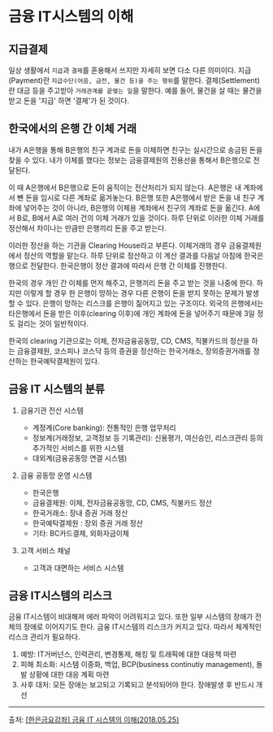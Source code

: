 # 금융 IT시스템의 이해

## 지급결제

일상 생활에서 `지급`과 `결제`를 혼용해서 쓰지만 자세히 보면 다소 다른 의미이다. 지급(Payment)란 `지급수단(어음, 금전, 물건 등)을 주는 행위`를 말한다. 결제(Settlement)란 대금 등을 주고받아 `거래관계를 끝맺는 일`을 말한다. 예를 들어, 물건을 살 때는 물건을 받고 돈을 '지급' 하면 '결제'가 된 것이다.

## 한국에서의 은행 간 이체 거래

내가 A은행을 통해 B은행의 친구 계과로 돈을 이체하면 친구는 실시간으로 송금된 돈을 찾을 수 있다. 내가 이체를 했다는 정보는 금융결제원의 전용선을 통해서 B은행으로 전달된다.

이 때 A은행에서 B은행으로 돈이 움직이는 전산처리가 되지 않는다. A은행은 내 계좌에서 뺸 돈을 임시로 다른 계좌로 옮겨놓는다. B은행 또한 A은행에서 받은 돈을 내 친구 계좌에 넣어주는 것이 아니라, B은행의 이체용 계좌에서 친구의 계좌로 돈을 옮긴다. A에서 B로, B에서 A로 여러 건의 이체 거래가 있을 것이다. 하루 단위로 이러한 이체 거래를 정산해서 차이나는 만큼만 은행끼리 돈을 주고 받는다.

이러한 정산을 하는 기관을 Clearing House라고 부른다. 이체거래의 경우 금융결제원에서 정산의 역할을 맡는다. 하루 단위로 정산하고 이 계산 결과를 다음날 아침에 한국은행으로 전달한다. 한국은행이 정산 결과에 따라서 은행 간 이체를 진행한다.

한국의 경우 개인 간 이체를 먼저 해주고, 은행끼리 돈을 주고 받는 것을 나중에 한다. 하지만 이렇게 할 경우 한 은행이 망하는 경우 다른 은행이 돈을 받지 못하는 문제가 발생할 수 있다. 은행이 망하는 리스크를 은행이 짊어지고 있는 구조이다. 외국의 은행에서는 타은행에서 돈을 받은 이후(clearing 이후)에 개인 계좌에 돈을 넣어주기 때문에 3일 정도 걸리는 것이 일반적이다.

한국의 clearing 기관으로는 이체, 전자금융공동망, CD, CMS, 직불카드의 정산을 하는 금융결제원, 코스피나 코스닥 등의 증권을 정산하는 한국거래소, 장외증권거래를 정산하는 한국예탁결제원이 있다.

## 금융 IT 시스템의 분류

1. 금융기관 전산 시스템

   - 계정계(Core banking): 전통적인 은행 업무처리
   - 정보계(거래정보, 고객정보 등 기록관리): 신용평가, 여신승인, 리스크관리 등의 추가적인 서비스를 위한 시스템
   - 대외계(금융공동망 연결 시스템)

2. 금융 공동망 운영 시스템

   - 한국은행
   - 금융결제원: 이체, 전자금융공동망, CD, CMS, 직불카드 정산
   - 한국거래소: 장내 증권 거래 정산
   - 한국예탁결제원 : 장외 증권 거래 정산
   - 기타: BC카드결제, 외화자금이체

3. 고객 서비스 채널

   - 고객과 대면하는 서비스 시스템

## 금융 IT시스템의 리스크

금융 IT시스템이 비대해져 에러 파악이 어려워지고 있다. 또한 일부 시스템의 장애가 전체의 장애로 이어지기도 한다. 금융 IT시스템의 리스크가 커지고 있다. 따라서 체계적인 리스크 관리가 필요하다.

1. 예방: IT거버넌스, 인력관리, 변경통제, 해킹 및 트래픽에 대한 대응책 마련
2. 피해 최소화: 시스템 이중화, 백업, BCP(business continutiy management), 돌발 상황에 대한 대응 계획 마련
3. 사후 대처: 모든 장애는 보고되고 기록되고 분석되어야 한다. 장애발생 후 반드시 개선

---

출처: [\[한은금요강좌\] 금융 IT 시스템의 이해(2018.05.25)](ttps://www.youtube.com/watch?v=82V_d7Ft1ps&t=103s)
